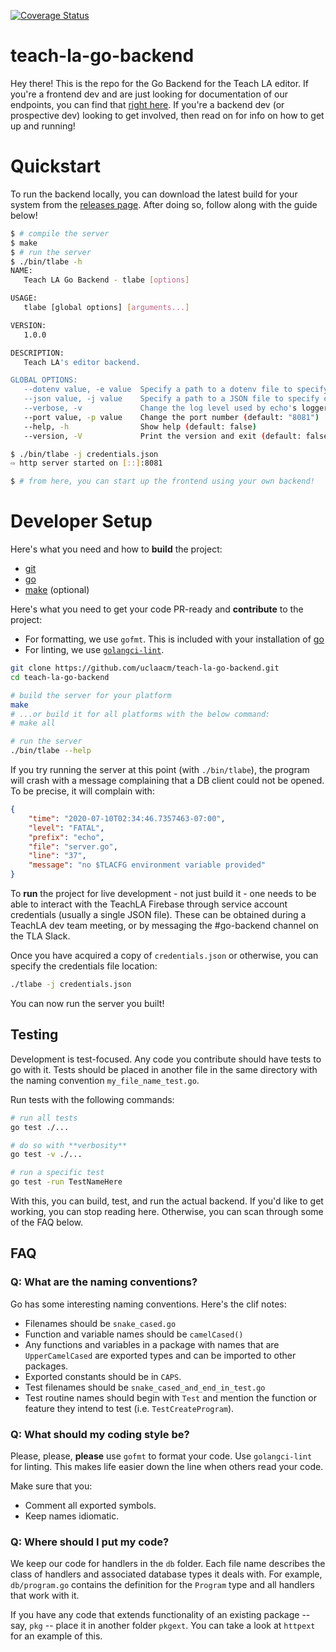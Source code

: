 [![Coverage Status](https://coveralls.io/repos/github/uclaacm/teach-la-go-backend/badge.svg?branch=master)](https://coveralls.io/github/uclaacm/teach-la-go-backend?branch=master)

# teach-la-go-backend

Hey there! This is the repo for the Go Backend for the Teach LA editor. If you're a frontend dev and are just looking for documentation of our endpoints, you can find that [right here](https://documenter.getpostman.com/view/10224331/TW6xmnn2). If you're a backend dev (or prospective dev) looking to get involved, then read on for info on how to get up and running!

# Quickstart

To run the backend locally, you can download the latest build for your system from the
[releases page](https://github.com/uclaacm/teach-la-go-backend/releases/latest). After
doing so, follow along with the guide below!

```sh
$ # compile the server
$ make
$ # run the server
$ ./bin/tlabe -h
NAME:
   Teach LA Go Backend - tlabe [options]

USAGE:
   tlabe [global options] [arguments...]

VERSION:
   1.0.0

DESCRIPTION:
   Teach LA's editor backend.

GLOBAL OPTIONS:
   --dotenv value, -e value  Specify a path to a dotenv file to specify credentials
   --json value, -j value    Specify a path to a JSON file to specify credentials
   --verbose, -v             Change the log level used by echo's logger middleware (default: false)
   --port value, -p value    Change the port number (default: "8081")
   --help, -h                Show help (default: false)
   --version, -V             Print the version and exit (default: false)

$ ./bin/tlabe -j credentials.json
⇨ http server started on [::]:8081

$ # from here, you can start up the frontend using your own backend!
```

# Developer Setup

Here's what you need and how to **build** the project:
* [git](https://git-scm.com/)
* [go](https://golang.org/)
* [make](https://www.gnu.org/software/make/manual/make.html) (optional)

Here's what you need to get your code PR-ready and **contribute** to the project:
* For formatting, we use `gofmt`. This is included with your installation of [go](https://golang.org/)
* For linting, we use [`golangci-lint`](https://github.com/golangci/golangci-lint).

```sh
git clone https://github.com/uclaacm/teach-la-go-backend.git
cd teach-la-go-backend

# build the server for your platform
make
# ...or build it for all platforms with the below command:
# make all

# run the server
./bin/tlabe --help
```

If you try running the server at this point (with `./bin/tlabe`), the program will crash with a message complaining that a DB client could not be opened. To be precise, it will complain with:

```json
{
    "time": "2020-07-10T02:34:46.7357463-07:00",
    "level": "FATAL",
    "prefix": "echo",
    "file": "server.go",
    "line": "37",
    "message": "no $TLACFG environment variable provided"
}
```

To **run** the project for live development - not just build it - one needs to be able to interact with the TeachLA Firebase through service account credentials (usually a single JSON file). These can be obtained during a TeachLA dev team meeting, or by messaging the #go-backend channel on the TLA Slack.

Once you have acquired a copy of `credentials.json` or otherwise, you can specify the credentials file location:

```sh
./tlabe -j credentials.json
```

You can now run the server you built!

## Testing

Development is test-focused. Any code you contribute should have tests to go with it. Tests should be placed in another file in the same directory with the naming convention `my_file_name_test.go`.

Run tests with the following commands:

```sh
# run all tests
go test ./...

# do so with **verbosity**
go test -v ./...

# run a specific test
go test -run TestNameHere
```

With this, you can build, test, and run the actual backend. If you'd like to get working, you can stop reading here. Otherwise, you can scan through some of the FAQ below.

## FAQ

### Q: What are the naming conventions?

Go has some interesting naming conventions. Here's the clif notes:
* Filenames should be `snake_cased.go`
* Function and variable names should be `camelCased()`
* Any functions and variables in a package with names that are `UpperCamelCased` are exported types and can be imported to other packages.
* Exported constants should be in `CAPS`.
* Test filenames should be `snake_cased_and_end_in_test.go`
* Test routine names should begin with `Test` and mention the function or feature they intend to test (i.e. `TestCreateProgram`).

### Q: What should my coding style be?

Please, please, **please** use `gofmt` to format your code. Use `golangci-lint` for linting. This makes life easier down the line when others read your code.

Make sure that you:
* Comment all exported symbols.
* Keep names idiomatic.

### Q: Where should I put my code?

We keep our code for handlers in the `db` folder. Each file name describes the class of handlers and associated database types it deals with. For example, `db/program.go` contains the definition for the `Program` type and all handlers that work with it.

If you have any code that extends functionality of an existing package -- say, `pkg` -- place it in another folder `pkgext`. You can take a look at `httpext` for an example of this.
